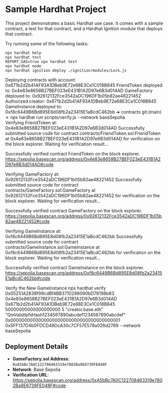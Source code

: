 # Sample Hardhat Project

This project demonstrates a basic Hardhat use case. It comes with a sample contract, a test for that contract, and a Hardhat Ignition module that deploys that contract.

Try running some of the following tasks:

```shell
npx hardhat help
npx hardhat test
REPORT_GAS=true npx hardhat test
npx hardhat node
npx hardhat ignition deploy ./ignition/modules/Lock.js
```


Deploying contracts with account: 0x671b2d2b41AF93A1DBeb9E72e68E3Ce1C018B845
FriendToken deployed to: 0x4e83e8658B27BEF023eE431B1A2D97e6B3d014AD
GameFactory deployed to: 0x92612132Fce3542aDC196DF1b05b82ae48221452
Authorized creator: 0x671b2d2b41AF93A1DBeb9E72e68E3Ce1C018B845
GameInstance deployed to: 0xf8c6449B6Bd895E8d08fb2a23415E1aBcdC462bb
➜  contracts git:(main) ✗ npx hardhat run scripts/verify.js --network baseSepolia   
Verifying FriendToken at: 0x4e83e8658B27BEF023eE431B1A2D97e6B3d014AD
Successfully submitted source code for contract
contracts/FriendToken.sol:FriendToken at 0x4e83e8658B27BEF023eE431B1A2D97e6B3d014AD
for verification on the block explorer. Waiting for verification result...

Successfully verified contract FriendToken on the block explorer.
https://sepolia.basescan.org/address/0x4e83e8658B27BEF023eE431B1A2D97e6B3d014AD#code

Verifying GameFactory at: 0x92612132Fce3542aDC196DF1b05b82ae48221452
Successfully submitted source code for contract
contracts/GameFactory.sol:GameFactory at 0x92612132Fce3542aDC196DF1b05b82ae48221452
for verification on the block explorer. Waiting for verification result...

Successfully verified contract GameFactory on the block explorer.
https://sepolia.basescan.org/address/0x92612132Fce3542aDC196DF1b05b82ae48221452#code

Verifying GameInstance at: 0xf8c6449B6Bd895E8d08fb2a23415E1aBcdC462bb
Successfully submitted source code for contract
contracts/GameInstance.sol:GameInstance at 0xf8c6449B6Bd895E8d08fb2a23415E1aBcdC462bb
for verification on the block explorer. Waiting for verification result...

Successfully verified contract GameInstance on the block explorer.
https://sepolia.basescan.org/address/0xf8c6449B6Bd895E8d08fb2a23415E1aBcdC462bb#code


Verify the New GameInstance
npx hardhat verify 0x05251A2838f99cdBf4BB3710298090bD79198b83 0x4e83e8658B27BEF023eE431B1A2D97e6B3d014AD 0x671b2d2b41AF93A1DBeb9E72e68E3Ce1C018B845 50000000000000000000 5 "creator.base.eth" "QmValidIpfsHash1234567890abcdef1234567890abcdef" 0x0000000000000000000000000000000000000001 0x5FF137D4b0FDCD49DcA30c7CF57E578a026d2789 --network baseSepolia


## Deployment Details
- **GameFactory.sol Address**: `0xA5bBc7A0C122708463319e7802Ba9E6739FE048F`
- **Network**: Base Sepolia
- **Verification URL**: https://sepolia.basescan.org/address/0xA5bBc7A0C122708463319e7802Ba9E6739FE048F#code

